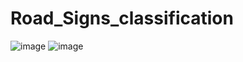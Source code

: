 # Road_Signs_classification
![image](https://user-images.githubusercontent.com/67814290/113855921-3729d180-97be-11eb-8374-2365b4a741aa.png)
![image](https://user-images.githubusercontent.com/67814290/113856082-65a7ac80-97be-11eb-817e-c1f8a9d0ca55.png)
